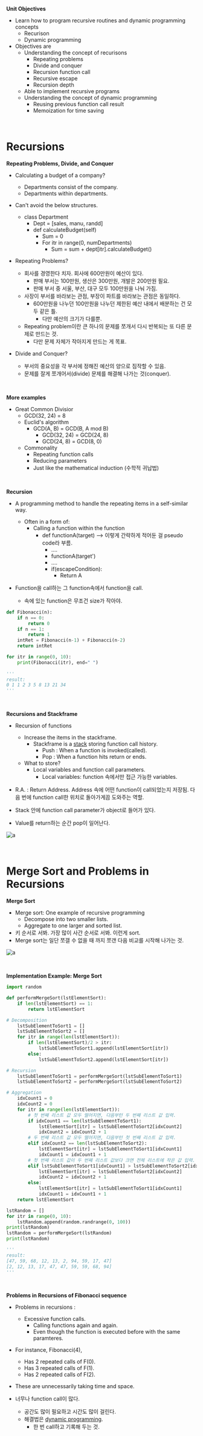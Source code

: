  **Unit Objectives**

- Learn how to program recursive routines and dynamic programming concepts
  - Recurison
  - Dynamic programming
- Objectives are
  - Understanding the concept of recurisons
    - Repeating problems 
    - Divide and conquer
    - Recursion function call
    - Recursive escape
    - Recursion depth
  - Able to implement recursive programs
  - Understanding the concept of dynamic programming 
    - Reusing previous function call result
    - Memoization for time saving

<Br>

# Recursions

**Repeating Problems, Divide, and Conquer**

- Calculating a budget of a company?
  - Departments consist of the company.
  - Departments within departments.
- Can't avoid the below structures.
  - class Department
    - Dept = [sales, manu, randd]
    - def calculateBudget(self)
      - Sum = 0
      - For itr in range(0, numDepartments)
        - Sum = sum + dept[itr].calculateBudget()

- Repeating Problems?
  - 회사를 경영한다 치자. 회사에 600만원이 예산이 있다.
    - 판매 부서는 100만원, 생산은 300만원, 개발은 200만원 필요.
    - 판매 부서 중 서울, 부산, 대구 모두 100만원을 나눠 가짐.
  - 사장이 부서를 바라보는 관점, 부장이 파트를 바라보는 관점은 동일하다.
    - 600만원을 나누던 100만원을 나누던 제한된 예산 내에서 배분하는 건 모두 같은 틀.
      - 다만 예산의 크기가 다를뿐.
  - Repeating problem이란 큰 하나의 문제를 쪼개서 다시 반복되는 또 다른 문제로 만드는 것. 
    - 다만 문제 자체가 작아지게 만드는 게 목표.
- Divide and Conquer?
  - 부서의 중요성을 각 부서에 정해진 예산의 양으로 짐작할 수 있음.
  - 문제를 잘게 쪼개어서(divide) 문제를 해결해 나가는 것(conquer). 

<br>

**More examples**

- Great Common Divisior
  - GCD(32, 24) = 8
  - Euclid's algorithm
    - GCD(A, B) = GCD(B, A mod B)
      - GCD(32, 24) = GCD(24, 8)
      - GCD(24, 8) = GCD(8, 0)
  - Commonality
    - Repeating function calls
    - Reducing parameters
    - Just like the mathematical induction (수학적 귀납법)

<br>

**Recursion**

- A programming method to handle the repeating items in a self-similar way.
  - Often in a form of:
    - Calling a function within the function
      - def functionA(target) --> 이렇게 간략하게 적어둔 걸 pseudo code라 부름.
        - ....
        - functionA(target')
        - ....
        - if(escapeCondition): 
          - Return A

- Function을 call하는 그 function속에서 function을 call.
  - 속에 있는 function은 무조건 size가 작아야.

~~~python
def Fibonacci(n):
    if n == 0:
        return 0
    if n == 1:
        return 1
    intRet = Fibonacci(n-1) + Fibonacci(n-2)
    return intRet

for itr in range(0, 10):
    print(Fibonacci(itr), end=" ")
    
'''
result:
0 1 1 2 3 5 8 13 21 34 
'''
~~~

<Br>

**Recursions and Stackframe**

- Recursion of functions
  - Increase the items in the stackframe.
    - Stackframe is a <u>stack</u> storing function call history.
      - Push : When a function is invoked(called).
      - Pop : When a function hits return or ends.
  - What to store?
    - Local variables and function call parameters.
      - Local variables: function 속에서만 접근 가능한 variables.

- R.A. : Return Address. Address 속에 어떤 function이 call되었는지 저장됨. 다음 번에 function call한 위치로 돌아가게끔 도와주는 역할. 
- Stack 안에 function call parameter가 object로 들어가 있다. 
- Value를 return하는 순간 pop이 일어난다.   

![a](https://i.imgur.com/rKBXvTj.png)

<br>

# Merge Sort and Problems in Recursions

**Merge Sort**

- Merge sort: One example of recursive programming
  - Decompose into two smaller lists.
  - Aggregate to one larger and sorted list.
- 키 순서로 서봐. 가장 많이 사간 순서로 서봐. 이런게 sort.
- Merge sort는 일단 쪼갤 수 없을 때 까지 쪼갠 다음 비교를 시작해 나가는 것. 

![a](https://i.imgur.com/sq0QfhK.png)

<br>

**Implementation Example: Merge Sort**

~~~python
import random

def performMergeSort(lstElementSort):
    if len(lstElementSort) == 1:
        return lstElementSort

# Decomposition
    lstSubElementToSort1 = []
    lstSubElementToSort2 = []
    for itr in range(len(lstElementSort)):
        if len(lstElementSort)/2 > itr:
            lstSubElementToSort1.append(lstElementSort[itr])
        else:
            lstSubElementToSort2.append(lstElementSort[itr])

# Recursion
    lstSubElementToSort1 = performMergeSort(lstSubElementToSort1)
    lstSubElementToSort2 = performMergeSort(lstSubElementToSort2)

# Aggregation 
    idxCount1 = 0
    idxCount2 = 0
    for itr in range(len(lstElementSort)):
      	# 첫 번째 리스트 값 모두 떨어지면, 다음부턴 두 번째 리스트 값 입력.
        if idxCount1 == len(lstSubElementToSort1):
            lstElementSort[itr] = lstSubElementToSort2[idxCount2]
            idxCount2 = idxCount2 + 1
        # 두 번째 리스트 값 모두 떨어지면, 다음부턴 첫 번째 리스트 값 입력.
        elif idxCount2 == len(lstSubElementToSort2):
            lstElementSort[itr] = lstSubElementToSort1[idxCount1]
            idxCount1 = idxCount1 + 1
        # 첫 번째 리스트 값이 두 번째 리스트 값보다 크면 전체 리스트에 작은 값 입력.
        elif lstSubElementToSort1[idxCount1] > lstSubElementToSort2[idxCount2]:
            lstElementSort[itr] = lstSubElementToSort2[idxCount2]
            idxCount2 = idxCount2 + 1
        else:
            lstElementSort[itr] = lstSubElementToSort1[idxCount1]
            idxCount1 = idxCount1 + 1
    return lstElementSort

lstRandom = []
for itr in range(0, 10):
    lstRandom.append(random.randrange(0, 100))
print(lstRandom)
lstRandom = performMergeSort(lstRandom)
print(lstRandom)

'''
result:
[47, 59, 68, 12, 13, 2, 94, 59, 17, 47]
[2, 12, 13, 17, 47, 47, 59, 59, 68, 94]
'''
~~~

<br>

**Problems in Recursions of Fibonacci sequence**

- Problems in recursions :
  - Excessive function calls.
    - Calling functions again and again.
    - Even though the function is executed before with the same paramteres.
- For instance, Fibonacci(4),
  - Has 2 repeated calls of F(0).
  - Has 3 repeated calls of F(1).
  - Has 2 repeated calls of F(2).
- These are unnecessarily taking time and space.

- 너무나 function call이 많다.
  - 공간도 많이 필요하고 시간도 많이 걸린다.
  - 해결법은 <u>dynamic programming</u>.
    - 한 번 call하고 기록해 두는 것.

<br>